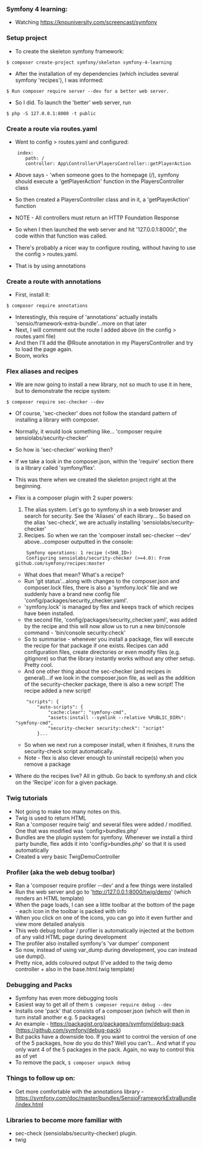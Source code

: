 ### Symfony 4 learning:

- Watching https://knpuniversity.com/screencast/symfony

### Setup project

- To create the skeleton symfony framework:

```$ composer create-project symfony/skeleton symfony-4-learning```

- After the installation of my dependencies (which includes several symfony 'recipes'), I was informed:

```$ Run composer require server --dev for a better web server.```

- So I did. To launch the 'better' web server, run

```$ php -S 127.0.0.1:8000 -t public```

### Create a route via routes.yaml

- Went to config > routes.yaml and configured:

```
    index:
       path: /
       controller: App\Controller\PlayersController::getPlayerAction
```
       
- Above says - 'when someone goes to the homepage (/), symfony should execute a 'getPlayerAction' function in the PlayersController class
- So then created a PlayersController class and in it, a 'getPlayerAction' function
- NOTE - All controllers must return an HTTP Foundation Response
- So when I then launched the web server and hit '127.0.0.1:8000/', the code within that function was called.

- There's probably a nicer way to configure routing, without having to use the config > routes.yaml.
- That is by using annotations

### Create a route with annotations

- First, install it:

```$ composer require annotations```

- Interestingly, this require of 'annotations' actually installs 'sensio/framework-extra-bundle'...more on that later
- Next, I will comment out the route I added above (in the config > routes.yaml file)
- And then I'll add the @Route annotation in my PlayersController and try to load the page again.
- Boom, works

### Flex aliases and recipes

- We are now going to install a new library, not so much to use it in here, but to demonstrate the recipe system:

```$ composer require sec-checker --dev```

- Of course, 'sec-checker' does not follow the standard pattern of installing a library with composer.
- Normally, it would look something like... 'composer require sensiolabs/security-checker'
- So how is 'sec-checker' working then?

- If we take a look in the composer.json, within the 'require' section there is a library called 'symfony/flex'. 
- This was there when we created the skeleton project right at the beginning.
- Flex is a composer plugin with 2 super powers:
    1) The alias system. Let's go to symfony.sh in a web browser and search for security. See the 'Aliases' of each library...
    So based on the alias 'sec-check', we are actually installing 'sensiolabs/security-checker'
    2) Recipes. So when we ran the 'composer install sec-checker --dev' above...composer outputted in the console:
    
    ```
        Symfony operations: 1 recipe (<SHA_ID>)
        Configuring sensiolabs/security-checker (>=4.0): From github.com/symfony/recipes:master
    ```

    - What does that mean? What's a recipe?
    - Run 'git status'...along with changes to the composer.json and composer.lock files, there is also a 'symfony.lock' file
    and we suddenly have a brand new config file 'config/packages/security_checker.yaml'.
    - 'symfony.lock' is managed by flex and keeps track of which recipes have been installed.
    - the second file, 'config/packages/security_checker.yaml', was added by the recipe and this will now allow us to run a new bin/console command - 'bin/console security:check'
    - So to summarise - whenever you install a package, flex will execute the recipe for that package if one exists. 
    Recipes can add configuration files, create directories or even modify files (e.g. gitignore) so that the library 
    instantly works without any other setup. Pretty cool.
    - And one other thing about the sec-checker (and recipes in general)...if we look in the composer.json file, 
    as well as the addition of the security-checker package, there is also a new script! The recipe added a new script!
    
    ```
        "scripts": {
            "auto-scripts": {
                "cache:clear": "symfony-cmd",
                "assets:install --symlink --relative %PUBLIC_DIR%": "symfony-cmd",
                "security-checker security:check": "script"
            }...
    ```
    
    - So when we next run a composer install, when it finishes, it runs the security-check script automatically.
    - Note - flex is also clever enough to uninstall recipe(s) when you remove a package

- Where do the recipes live? All in github. Go back to symfony.sh and click on the 'Recipe' icon for a given package.

### Twig tutorials

- Not going to make too many notes on this.
- Twig is used to return HTML
- Ran a 'composer require twig' and several files were added / modified. One that was modified was 'config>bundles.php'
- Bundles are the plugin system for symfony. Whenever we install a third party bundle, flex adds it into 'config>bundles.php'
so that it is used automatically
- Created a very basic TwigDemoController

### Profiler (aka the web debug toolbar)

- Ran a 'composer require profiler --dev' and a few things were installed
- Run the web server and go to 'http://127.0.0.1:8000/twig/demo' (which renders an HTML template)
- When the page loads, I can see a little toolbar at the bottom of the page - each icon in the toolbar is packed with info
- When you click on one of the icons, you can go into it even further and view more detailed analysis
- This web debug toolbar / profiler is automatically injected at the bottom of any valid HTML page during development
- The profiler also installed symfony's 'var dumper' component
- So now, instead of using var_dump during development, you can instead use dump(). 
- Pretty nice, adds coloured output (I've added to the twig demo controller + also in the base.html.twig template)

### Debugging and Packs

- Symfony has even more debugging tools
- Easiest way to get all of them ```$ composer require debug --dev```
- Installs one 'pack' that consists of a composer.json (which will then in turn install another e.g. 5 packages)
- An example - https://packagist.org/packages/symfony/debug-pack (https://github.com/symfony/debug-pack)
- But packs have a downside too. If you want to control the version of one of the 5 packages, how do you do this? 
Well you can't... And what if you only want 4 of the 5 packages in the pack. Again, no way to control this as of yet
- To remove the pack, ```$ composer unpack debug```


### Things to follow up on:

- Get more comfortable with the annotations library - https://symfony.com/doc/master/bundles/SensioFrameworkExtraBundle/index.html

### Libraries to become more familiar with

- sec-check (sensiolabs/security-checker) plugin.
- twig